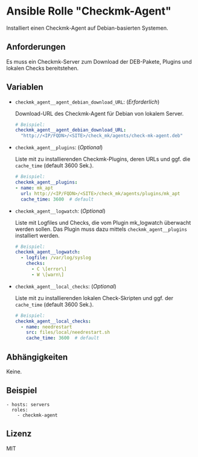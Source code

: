 # Ansible Rolle "Checkmk-Agent"

Installiert einen Checkmk-Agent auf Debian-basierten Systemen.

## Anforderungen

Es muss ein Checkmk-Server zum Download der DEB-Pakete, Plugins und lokalen
Checks bereitstehen.

## Variablen

- `checkmk_agent__agent_debian_download_URL`: (*Erforderlich*)

  Download-URL des Checkmk-Agent für Debian von lokalem Server.
  ~~~yaml
  # Beispiel:
  checkmk_agent__agent_debian_download_URL:
    "http://<IP/FQDN>/<SITE>/check_mk/agents/check-mk-agent.deb"
  ~~~

- `checkmk_agent__plugins`: (*Optional*)

  Liste mit zu installierenden Checkmk-Plugins, deren URLs und ggf. die
  `cache_time` (default 3600 Sek.).
  ~~~yaml
  # Beispiel:
  checkmk_agent__plugins:
  - name: mk_apt
    url: http://<IP/FQDN>/<SITE>/check_mk/agents/plugins/mk_apt
    cache_time: 3600  # default
  ~~~

- `checkmk_agent__logwatch`: (*Optional*)

  Liste mit Logfiles und Checks, die vom Plugin mk_logwatch überwacht werden
  sollen. Das Plugin muss dazu mittels `checkmk_agent__plugins`
  installiert werden.
  ~~~yaml
  # Beispiel:
  checkmk_agent__logwatch:
    - logfile: /var/log/syslog
      checks:
        - C \[error\]
        - W \[warn\]
  ~~~

- `checkmk_agent__local_checks`: (*Optional*)

  Liste mit zu installierenden lokalen Check-Skripten und ggf. der
  `cache_time` (default 3600 Sek.).
  ~~~yaml
  # Beispiel:
  checkmk_agent__local_checks:
    - name: needrestart
      src: files/local/needrestart.sh
      cache_time: 3600  # default
  ~~~
## Abhängigkeiten

Keine.

## Beispiel

    - hosts: servers
      roles:
        - checkmk-agent

## Lizenz

MIT
